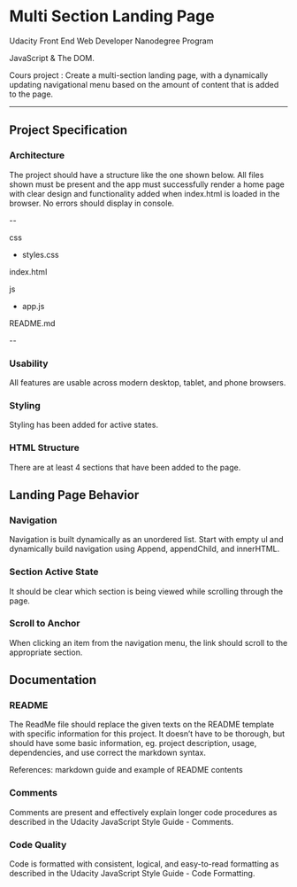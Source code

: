 # Multi Section Landing Page
Udacity Front End Web Developer Nanodegree Program

JavaScript &amp; The DOM.  

Cours project : Create a multi-section landing page, with a dynamically updating navigational menu based on the amount of content that is added to the page.

________

## Project Specification

### Architecture

The project should have a structure like the one shown below. All files shown must be present and the app must successfully render a home page with clear design and functionality added when index.html is loaded in the browser. No errors should display in console.

--

css
- styles.css    

index.html

js
- app.js

README.md

--


### Usability
All features are usable across modern desktop, tablet, and phone browsers.

### Styling
Styling has been added for active states.

### HTML Structure
There are at least 4 sections that have been added to the page.

## Landing Page Behavior

### Navigation
Navigation is built dynamically as an unordered list. Start with empty ul and dynamically build navigation using Append, appendChild, and innerHTML.

### Section Active State
It should be clear which section is being viewed while scrolling through the page.

### Scroll to Anchor
When clicking an item from the navigation menu, the link should scroll to the appropriate section.

## Documentation

### README
The ReadMe file should replace the given texts on the README template with specific information for this project. It doesn’t have to be thorough, but should have some basic information, eg. project description, usage, dependencies, and use correct the markdown syntax.

References: markdown guide and example of README contents

### Comments
Comments are present and effectively explain longer code procedures as described in the Udacity JavaScript Style Guide - Comments.

### Code Quality
Code is formatted with consistent, logical, and easy-to-read formatting as described in the Udacity JavaScript Style Guide - Code Formatting.
